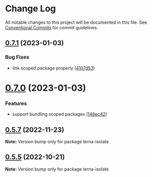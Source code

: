 # Change Log

All notable changes to this project will be documented in this file.
See [Conventional Commits](https://conventionalcommits.org) for commit guidelines.

## [0.7.1](https://github.com/just-paja/lerna-isolate/compare/v0.7.0...v0.7.1) (2023-01-03)


### Bug Fixes

* link scoped package properly ([4107d53](https://github.com/just-paja/lerna-isolate/commit/4107d5311c6a5d18974684eca586fa6e8c79b31d))





# [0.7.0](https://github.com/just-paja/lerna-isolate/compare/v0.6.3...v0.7.0) (2023-01-03)


### Features

* support bundling scoped packages ([146ec42](https://github.com/just-paja/lerna-isolate/commit/146ec42fffdc8ffc240386fe10ab7bc2e4240c81))





## [0.5.7](https://github.com/just-paja/lerna-isolate/compare/v0.5.6...v0.5.7) (2022-11-23)

**Note:** Version bump only for package lerna-isolate





## [0.5.5](https://github.com/just-paja/lerna-isolate/compare/v0.5.4...v0.5.5) (2022-10-21)

**Note:** Version bump only for package lerna-isolate
